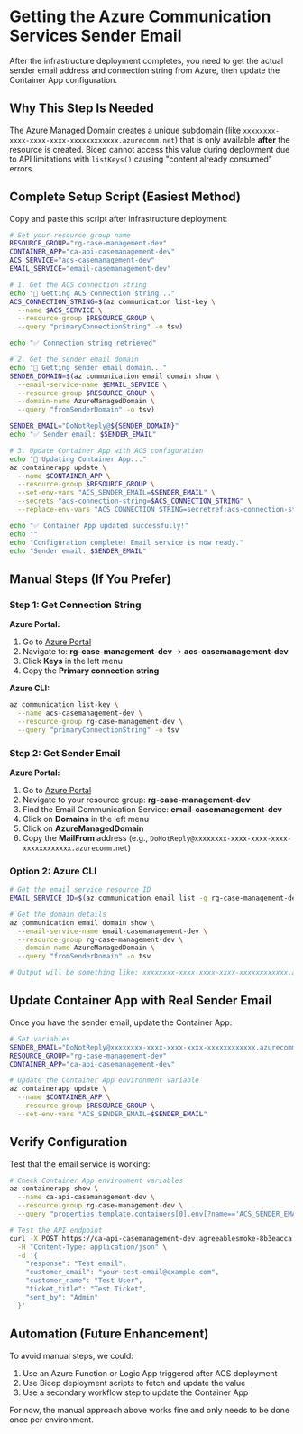 # Getting the Azure Communication Services Sender Email

After the infrastructure deployment completes, you need to get the actual sender email address and connection string from Azure, then update the Container App configuration.

## Why This Step Is Needed

The Azure Managed Domain creates a unique subdomain (like `xxxxxxxx-xxxx-xxxx-xxxx-xxxxxxxxxxxx.azurecomm.net`) that is only available **after** the resource is created. Bicep cannot access this value during deployment due to API limitations with `listKeys()` causing "content already consumed" errors.

## Complete Setup Script (Easiest Method)

Copy and paste this script after infrastructure deployment:

```bash
# Set your resource group name
RESOURCE_GROUP="rg-case-management-dev"
CONTAINER_APP="ca-api-casemanagement-dev"
ACS_SERVICE="acs-casemanagement-dev"
EMAIL_SERVICE="email-casemanagement-dev"

# 1. Get the ACS connection string
echo "📡 Getting ACS connection string..."
ACS_CONNECTION_STRING=$(az communication list-key \
  --name $ACS_SERVICE \
  --resource-group $RESOURCE_GROUP \
  --query "primaryConnectionString" -o tsv)

echo "✅ Connection string retrieved"

# 2. Get the sender email domain
echo "📧 Getting sender email domain..."
SENDER_DOMAIN=$(az communication email domain show \
  --email-service-name $EMAIL_SERVICE \
  --resource-group $RESOURCE_GROUP \
  --domain-name AzureManagedDomain \
  --query "fromSenderDomain" -o tsv)

SENDER_EMAIL="DoNotReply@${SENDER_DOMAIN}"
echo "✅ Sender email: $SENDER_EMAIL"

# 3. Update Container App with ACS configuration
echo "🔧 Updating Container App..."
az containerapp update \
  --name $CONTAINER_APP \
  --resource-group $RESOURCE_GROUP \
  --set-env-vars "ACS_SENDER_EMAIL=$SENDER_EMAIL" \
  --secrets "acs-connection-string=$ACS_CONNECTION_STRING" \
  --replace-env-vars "ACS_CONNECTION_STRING=secretref:acs-connection-string"

echo "✅ Container App updated successfully!"
echo ""
echo "Configuration complete! Email service is now ready."
echo "Sender email: $SENDER_EMAIL"
```

## Manual Steps (If You Prefer)

### Step 1: Get Connection String

**Azure Portal:**
1. Go to [Azure Portal](https://portal.azure.com)
2. Navigate to: **rg-case-management-dev** → **acs-casemanagement-dev**
3. Click **Keys** in the left menu
4. Copy the **Primary connection string**

**Azure CLI:**
```bash
az communication list-key \
  --name acs-casemanagement-dev \
  --resource-group rg-case-management-dev \
  --query "primaryConnectionString" -o tsv
```

### Step 2: Get Sender Email

**Azure Portal:**

1. Go to [Azure Portal](https://portal.azure.com)
2. Navigate to your resource group: **rg-case-management-dev**
3. Find the Email Communication Service: **email-casemanagement-dev**
4. Click on **Domains** in the left menu
5. Click on **AzureManagedDomain**
6. Copy the **MailFrom** address (e.g., `DoNotReply@xxxxxxxx-xxxx-xxxx-xxxx-xxxxxxxxxxxx.azurecomm.net`)

### Option 2: Azure CLI

```bash
# Get the email service resource ID
EMAIL_SERVICE_ID=$(az communication email list -g rg-case-management-dev --query "[0].id" -o tsv)

# Get the domain details
az communication email domain show \
  --email-service-name email-casemanagement-dev \
  --resource-group rg-case-management-dev \
  --domain-name AzureManagedDomain \
  --query "fromSenderDomain" -o tsv

# Output will be something like: xxxxxxxx-xxxx-xxxx-xxxx-xxxxxxxxxxxx.azurecomm.net
```

## Update Container App with Real Sender Email

Once you have the sender email, update the Container App:

```bash
# Set variables
SENDER_EMAIL="DoNotReply@xxxxxxxx-xxxx-xxxx-xxxx-xxxxxxxxxxxx.azurecomm.net"  # Replace with actual value
RESOURCE_GROUP="rg-case-management-dev"
CONTAINER_APP="ca-api-casemanagement-dev"

# Update the Container App environment variable
az containerapp update \
  --name $CONTAINER_APP \
  --resource-group $RESOURCE_GROUP \
  --set-env-vars "ACS_SENDER_EMAIL=$SENDER_EMAIL"
```

## Verify Configuration

Test that the email service is working:

```bash
# Check Container App environment variables
az containerapp show \
  --name ca-api-casemanagement-dev \
  --resource-group rg-case-management-dev \
  --query "properties.template.containers[0].env[?name=='ACS_SENDER_EMAIL']" -o table

# Test the API endpoint
curl -X POST https://ca-api-casemanagement-dev.agreeablesmoke-8b3eacca.norwayeast.azurecontainerapps.io/api/tickets/1/respond \
  -H "Content-Type: application/json" \
  -d '{
    "response": "Test email",
    "customer_email": "your-test-email@example.com",
    "customer_name": "Test User",
    "ticket_title": "Test Ticket",
    "sent_by": "Admin"
  }'
```

## Automation (Future Enhancement)

To avoid manual steps, we could:
1. Use an Azure Function or Logic App triggered after ACS deployment
2. Use Bicep deployment scripts to fetch and update the value
3. Use a secondary workflow step to update the Container App

For now, the manual approach above works fine and only needs to be done once per environment.
